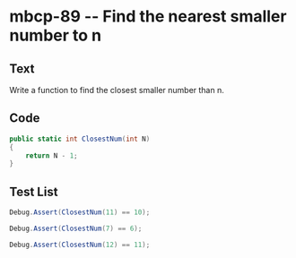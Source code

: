 # mbcp-89 -- Find the nearest smaller number to n

## Text

Write a function to find the closest smaller number than n.

## Code

```csharp
public static int ClosestNum(int N) 
{
    return N - 1;
}
```

## Test List

```csharp
Debug.Assert(ClosestNum(11) == 10);
```

```csharp
Debug.Assert(ClosestNum(7) == 6);
```

```csharp
Debug.Assert(ClosestNum(12) == 11);
```
